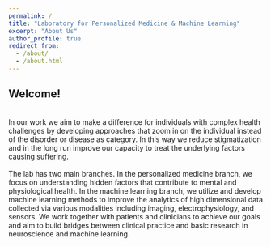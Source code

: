 ```yaml
---
permalink: /
title: "Laboratory for Personalized Medicine & Machine Learning"
excerpt: "About Us"
author_profile: true
redirect_from: 
  - /about/
  - /about.html
---
```


## Welcome!
<br>
In our work we aim to make a difference for individuals with complex health challenges by developing approaches that zoom in on the individual instead of the disorder or disease as category. In this way we reduce stigmatization and in the long run improve our capacity to treat the underlying factors causing suffering. 
<br>
<br>
The lab has two main branches. In the personalized medicine branch, we focus on understanding hidden factors that contribute to mental and physiological health. In the machine learning branch, we utilize and develop machine learning methods to improve the analytics of high dimensional data collected via various modalities including imaging, electrophysiology, and sensors. We work together with patients and clinicians to achieve our goals and aim to build bridges between clinical practice and basic research in neuroscience and machine learning.
